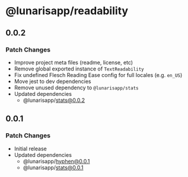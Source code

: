 # @lunarisapp/readability

## 0.0.2

### Patch Changes

- Improve project meta files (readme, license, etc)
- Remove global exported instance of `TextReadability`
- Fix undefined Flesch Reading Ease config for full locales (e.g. `en_US`)
- Move jest to dev dependencies
- Remove unused dependency to `@lunarisapp/stats`
- Updated dependencies
  - @lunarisapp/stats@0.0.2

## 0.0.1

### Patch Changes

- Initial release
- Updated dependencies
  - @lunarisapp/hyphen@0.0.1
  - @lunarisapp/stats@0.0.1
